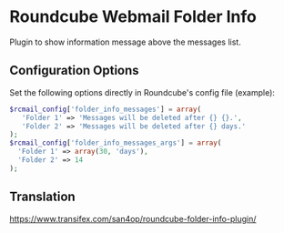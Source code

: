 Roundcube Webmail Folder Info
==========

Plugin to show information message above the messages list.

Configuration Options
---------------------

Set the following options directly in Roundcube's config file (example):
```php
$rcmail_config['folder_info_messages'] = array(
   'Folder 1' => 'Messages will be deleted after {} {}.',
   'Folder 2' => 'Messages will be deleted after {} days.'
);
$rcmail_config['folder_info_messages_args'] = array(
  'Folder 1' => array(30, 'days'),
  'Folder 2' => 14
);
```

Translation
-----------

https://www.transifex.com/san4op/roundcube-folder-info-plugin/
